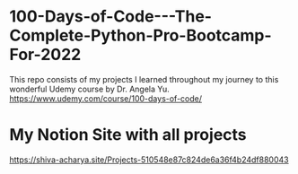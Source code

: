 # 100-Days-of-Code---The-Complete-Python-Pro-Bootcamp-For-2022
This repo consists of my projects I learned throughout my journey to this wonderful Udemy course by Dr. Angela Yu. https://www.udemy.com/course/100-days-of-code/

# My Notion Site with all projects
https://shiva-acharya.site/Projects-510548e87c824de6a36f4b24df880043
